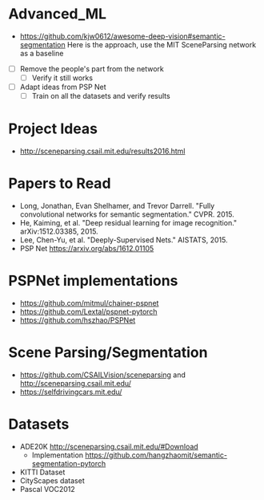 # Advanced_ML
* https://github.com/kjw0612/awesome-deep-vision#semantic-segmentation
Here is the approach, use the MIT SceneParsing network as a baseline
- [ ] Remove the people's part from the network
	- [ ] Verify it still works
- [ ] Adapt ideas from PSP Net
	- [ ] Train on all the datasets and verify results

# Project Ideas
* http://sceneparsing.csail.mit.edu/results2016.html

# Papers to Read
* Long, Jonathan, Evan Shelhamer, and Trevor Darrell. "Fully convolutional networks for semantic segmentation." CVPR. 2015.
* He, Kaiming, et al. "Deep residual learning for image recognition." arXiv:1512.03385, 2015.
* Lee, Chen-Yu, et al. "Deeply-Supervised Nets." AISTATS, 2015. 
* PSP Net https://arxiv.org/abs/1612.01105

# PSPNet implementations
* https://github.com/mitmul/chainer-pspnet
* https://github.com/Lextal/pspnet-pytorch
* https://github.com/hszhao/PSPNet

# Scene Parsing/Segmentation
* https://github.com/CSAILVision/sceneparsing and http://sceneparsing.csail.mit.edu/
* https://selfdrivingcars.mit.edu/

# Datasets
* ADE20K http://sceneparsing.csail.mit.edu/#Download 
	* Implementation https://github.com/hangzhaomit/semantic-segmentation-pytorch 
* KITTI Dataset
* CityScapes dataset
* Pascal VOC2012
